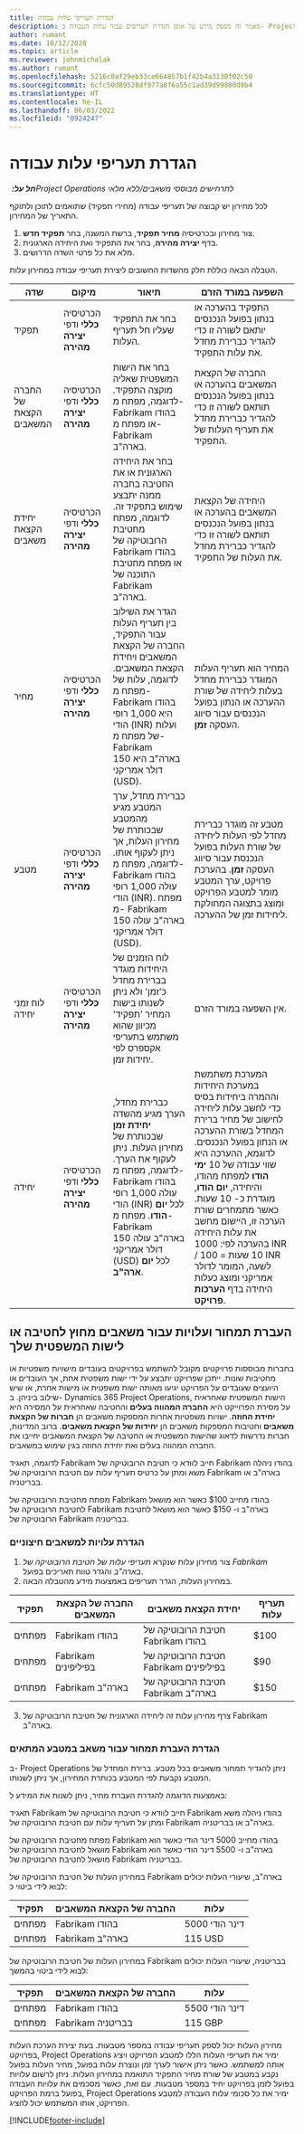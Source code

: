 ```yaml
---
title: הגדרת תעריפי עלות עבודה
description: מאמר זה מספק מידע על אופן הגדרת תעריפים עבור עלות העבודה ב- Project Operations
author: rumant
ms.date: 10/12/2020
ms.topic: article
ms.reviewer: johnmichalak
ms.author: rumant
ms.openlocfilehash: 5216c0af29eb33ce664857b1f42b4a3130f02c50
ms.sourcegitcommit: 6cfc50d89528df977a8f6a55c1ad39d99800d9b4
ms.translationtype: HT
ms.contentlocale: he-IL
ms.lasthandoff: 06/03/2022
ms.locfileid: "8924247"
---
```

# <a name="set-up-labor-cost-rates"></a>הגדרת תעריפי עלות עבודה

_**חל על:** ‏Project Operations לתרחישים מבוססי משאבים/ללא מלאי_


לכל מחירון יש קבוצה של תעריפי עבודה (מחירי תפקיד) שתואמים לתוכן ולתוקף התאריך של המחירון.

1. צור מחירון ובכרטיסיה **מחיר תפקיד**, ברשת המשנה, בחר **תפקיד חדש**.
2. בדף **יצירה מהירה**, בחר את התפקיד ואת היחידה הארגונית.
3. מלא את כל פרטי השדה הדרושים.

הטבלה הבאה כוללת חלק מהשדות החשובים ליצירת תעריפי עבודה במחירון עלות.

| שדה | מיקום | תיאור | השפעה במורד הזרם |
| --- | --- | --- | --- |
| תפקיד | הכרטיסיה **כללי** ודפי **יצירה מהירה** | בחר את התפקיד שעליו חל תעריף העלות. | התפקיד בהערכה או בנתון בפועל הנכנסים יותאם לשורה זו כדי להגדיר כברירת מחדל את עלות התפקיד. |
| החברה של הקצאת המשאבים | הכרטיסיה **כללי** ודפי **יצירה מהירה** | בחר את הישות המשפטית שאליה מוקצה התפקיד. לדוגמה, מפתח מ- Fabrikam בהודו או מפתח מ- Fabrikam בארה"ב. | החברה של הקצאת המשאבים בהערכה או בנתון בפועל הנכנסים תותאם לשורה זו כדי להגדיר כברירת מחדל את תעריף העלות של התפקיד. |
| יחידת הקצאת משאבים | הכרטיסיה **כללי** ודפי **יצירה מהירה** | בחר את היחידה הארגונית או את החטיבה בחברה ממנה יתבצע שימוש בתפקיד זה. לדוגמה, מפתח מחטיבת הרובוטיקה של Fabrikam בהודו או מפתח מחטיבת התוכנה של Fabrikam בארה"ב. | היחידה של הקצאת המשאבים בהערכה או בנתון בפועל הנכנסים תותאם לשורה זו כדי להגדיר כברירת מחדל את העלות של התפקיד. |
| מחיר | הכרטיסיה **כללי** ודפי **יצירה מהירה** | הגדר את השילוב בין תעריף העלות עבור התפקיד, החברה של הקצאת המשאבים ויחידת הקצאת המשאבים. לדוגמה, עלות של מפתח מ- Fabrikam בהודו היא 1,000 רופי הודי (INR) ועלות של מפתח מ- Fabrikam בארה"ב היא 150 דולר אמריקני (USD). | המחיר הוא תעריף העלות המוגדר כברירת מחדל בעלות ליחידה של שורת ההערכה או הנתון בפועל הנכנסים עבור סיווג העסקה **זמן**. |
| מטבע | הכרטיסיה **כללי** ודפי **יצירה מהירה** | כברירת מחדל, ערך המטבע מגיע מהמטבע שבכותרת של מחירון העלות, אך ניתן לעקוף אותו. לדוגמה, מפתח מ- Fabrikam בהודו עולה 1,000 רופי הודי (INR). מפתח מ- Fabrikam בארה"ב עולה 150 דולר אמריקני (USD). | מטבע זה מוגדר כברירת מחדל לפי העלות ליחידה של שורת העלות בפועל הנכנסת עבור סיווג העסקה **זמן**. בהערכת פרויקט, ערך המטבע מומר למטבע הפרויקט ומוצג בתצוגה המחולקת ליחידות זמן של ההערכה. |
| לוח זמני יחידה | הכרטיסיה **כללי** ודפי **יצירה מהירה** | לוח הזמנים של היחידות מוגדר בברירת מחדל כ'זמן' ולא ניתן לשנותו בישות המחיר 'תפקיד' מכיוון שהוא משתמש בתעריפי אקספרס לפי יחידות זמן. | אין השפעה במורד הזרם. |
| יחידה | הכרטיסיה **כללי** ודפי **יצירה מהירה** | כברירת מחדל, הערך מגיע מהשדה **יחידת זמן** שבכותרת של מחירון העלות. ניתן לעקוף את הערך. לדוגמה, מפתח מ- Fabrikam בהודו עולה 1,000 רופי הודי (INR) לכל **יום הודו**. מפתח מ- Fabrikam בארה"ב עולה 150 דולר אמריקני (USD) לכל **יום ארה"ב**. | המערכת משתמשת במערכת היחידות וההמרה ביחידות בסיס כדי לחשב עלות ליחידה לחישוב של מחיר ברירת המחדל בשורת ההערכה או הנתון בפועל הנכנסים. לדוגמא, ההערכה היא שווי עבודה של 10 **ימי הודו** למפתח מהודו, והיחידה, **יום הודו**, מוגדרת כ- 10 שעות. כאשר מתמחרים שורת הערכה זו, היישום מחשב את עלות היחידה בהערכה לפי: 1000 INR / ‏10 שעות = 100 INR לשעה, המומר לדולר אמריקני ומוצג כעלות היחידה בדף **הערכות פרויקט**. |

## <a name="transfer-pricing-and-costs-for-resources-outside-of-your-division-or-legal-entity"></a>העברת תמחור ועלויות עבור משאבים מחוץ לחטיבה או לישות המשפטית שלך

בחברות מבוססות פרויקטים מקובל להשתמש בפרויקטים בעובדים מישויות משפטיות או מחטיבות שונות. ייתכן שפרויקט יתבצע על ידי ישות משפטית אחת, אך העובדים או היועצים שעובדים על הפרויקט יגיעו מאותה ישות משפטית או מישות אחרת, או שיש שילוב ביניהן. ב- Dynamics 365 Project Operations, הישות המשפטית שאחראית על מסירת הפרוייקט היא **החברה המהווה בעלים‬** והחטיבה שאחראית על המסירה היא **‏‫יחידת החוזה‬**. ישויות משפטיות אחרות המספקות משאבים הן **חברות של הקצאת משאבים** וחטיבות המספקות משאבים הן **יחידות של הקצאת משאבים**. ברוב המדינות, חברות נדרשות לדאוג שהישות המשפטית או החטיבה של הקצאת המשאבים יחייבו את החברה המהווה בעלים ואת יחידת החוזה בגין שימוש במשאבים.

לדוגמה, תאגיד Fabrikam חייב לוודא כי חטיבת הרובוטיקה של Fabrikam בהודו ניהלה משא ומתן על כרטיס תעריף עלות עם חטיבת הרובוטיקה של Fabrikam בארה"ב או בבריטניה.

מפתח מחטיבת הרובוטיקה של Fabrikam בהודו מחייב $100 כאשר הוא מושאל לחטיבת הרובוטיקה של Fabrikam בארה"ב ו- $150 כאשר הוא מושאל לחטיבת הרובוטיקה של Fabrikam בבריטניה.

### <a name="set-up-costs-for-outside-resources"></a>הגדרת עלויות למשאבים חיצוניים

1. צור מחירון עלות שנקרא *תעריפי עלות של חטיבת הרובוטיקה של Fabrikam בארה"ב* והגדר טווח תאריכים בפועל.
2. במחירון העלות, הגדר תעריפים באמצעות מידע מהטבלה הבאה. 

| תפקיד | החברה של הקצאת המשאבים | יחידת הקצאת משאבים | תעריף עלות |
| --- | --- | --- | --- |
| מפתחים | Fabrikam בהודו | חטיבת הרובוטיקה של Fabrikam בהודו | $100 |
| מפתחים | Fabrikam בפיליפינים | חטיבת הרובוטיקה של Fabrikam בפיליפינים | $90 |
| מפתחים | Fabrikam בארה"ב | חטיבת הרובוטיקה של Fabrikam בארה"ב | $150 |

3. צרף מחירון עלות זה ליחידה הארגונית של חטיבת הרובוטיקה של Fabrikam בארה"ב.

### <a name="set-up-transfer-pricing-for-a-resource-in-the-appropriate-currency"></a>הגדרת העברת תמחור עבור משאב במטבע המתאים 

ב- Project Operations ניתן להגדיר תמחור משאבים בכל מטבע. ברירת המחדל של המטבע נקבעת לפי המטבע בכותרת המחירון, אך ניתן לשנותו.

באמצעות הדוגמה להגדרת העברת מחיר, ניתן לשנות את המידע ל:

תאגיד Fabrikam חייב לוודא כי חטיבת הרובוטיקה של Fabrikam בהודו ניהלה משא ומתן על תעריף עלות עם חטיבת הרובוטיקה של Fabrikam בארה"ב או בבריטניה.

מפתח מחטיבת הרובוטיקה של Fabrikam בהודו מחייב 5000 דינר הודי כאשר הוא מושאל לחטיבת הרובוטיקה של Fabrikam בארה"ב ו- 5500 דינר הודי כאשר הוא מושאל לחטיבת הרובוטיקה של Fabrikam בבריטניה.

במחירון העלות של חטיבת הרובוטיקה של Fabrikam בארה"ב, שיעורי העלות יכולים לבוא לידי ביטוי כ:

| תפקיד | החברה של הקצאת המשאבים | עלות |
| --- | --- | --- |
| מפתחים | Fabrikam בהודו | 5000 דינר הודי |
| מפתחים | Fabrikam בארה"ב | 115‎ USD |

במחירון העלות של חטיבת הרובוטיקה של Fabrikam בבריטניה, שיעורי העלות יכולים לבוא לידי ביטוי בהמשך:

| תפקיד | החברה של הקצאת המשאבים | עלות |
| --- | --- | --- |
| מפתחים | Fabrikam בהודו | 5500 דינר הודי |
| מפתחים | Fabrikam בבריטניה | 115‎ GBP |

מחירון העלות יכול לספק תעריפי עבודה במספר מטבעות. בעת יצירת הערכת העלות בפרויקט, Project Operations ימיר את תעריפי העלות הללו למטבע הפרויקט ויציג אותה למשתמש. כאשר ניתן אישור לערך זמן ונוצרת עלות בפועל, מחיר העלות בפועל נקבע במטבע של שורת מחיר התפקיד התואמת במחירון העלות. ניתן לרשום עלויות בפועל לזמן בפרויקט יחיד במספר מטבעות. עם זאת, כאשר מסכמים את עלויות העבודה בפועל ברמת הפרויקט, Project Operations ימיר את כל סכומי עלות העבודה למטבע הפרויקט, אותו המשתמש יכול להציג.


[!INCLUDE[footer-include](../includes/footer-banner.md)]